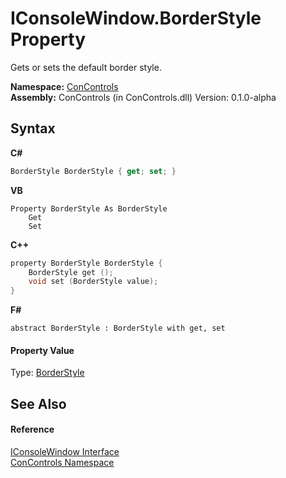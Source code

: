 # IConsoleWindow.BorderStyle Property 
 

Gets or sets the default border style.

**Namespace:**&nbsp;<a href="a4c6913a-7590-84ec-79ea-d303d13ccc28">ConControls</a><br />**Assembly:**&nbsp;ConControls (in ConControls.dll) Version: 0.1.0-alpha

## Syntax

**C#**<br />
``` C#
BorderStyle BorderStyle { get; set; }
```

**VB**<br />
``` VB
Property BorderStyle As BorderStyle
	Get
	Set
```

**C++**<br />
``` C++
property BorderStyle BorderStyle {
	BorderStyle get ();
	void set (BorderStyle value);
}
```

**F#**<br />
``` F#
abstract BorderStyle : BorderStyle with get, set

```


#### Property Value
Type: <a href="2f068645-0396-2d7e-e3d2-9afd5748cddd">BorderStyle</a>

## See Also


#### Reference
<a href="0b7e293f-5cea-bd62-4e33-f904658aa560">IConsoleWindow Interface</a><br /><a href="a4c6913a-7590-84ec-79ea-d303d13ccc28">ConControls Namespace</a><br />